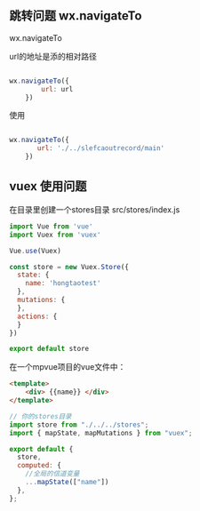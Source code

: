 ## 跳转问题  wx.navigateTo

wx.navigateTo

url的地址是添的相对路径

```js

wx.navigateTo({
        url: url
    })
```

使用

```js

wx.navigateTo({
       url: './../slefcaoutrecord/main'
    })
```

## vuex 使用问题

在目录里创建一个stores目录 src/stores/index.js

```js
import Vue from 'vue'
import Vuex from 'vuex'

Vue.use(Vuex)

const store = new Vuex.Store({
  state: {
    name: 'hongtaotest'
  },
  mutations: {
  },
  actions: {
  }
})

export default store
```

在一个mpvue项目的vue文件中：
```html
<template>
    <div> {{name}} </div>
</template>
```

```js
// 你的stores目录
import store from "./../../stores";
import { mapState, mapMutations } from "vuex";

export default {
  store,
  computed: {
    //全局的信道变量
    ...mapState(["name"])
  },
};
```